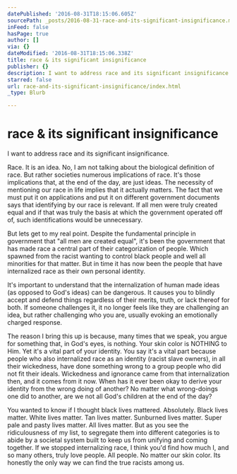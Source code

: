 ```yaml
---
datePublished: '2016-08-31T18:15:06.605Z'
sourcePath: _posts/2016-08-31-race-and-its-significant-insignificance.md
inFeed: false
hasPage: true
author: []
via: {}
dateModified: '2016-08-31T18:15:06.338Z'
title: race & its significant insignificance
publisher: {}
description: I want to address race and its significant insignificance.
starred: false
url: race-and-its-significant-insignificance/index.html
_type: Blurb

---
```

# race & its significant insignificance

I want to address race and its significant insignificance.

Race. It is an idea. No, I am not talking about the biological definition of race. But rather societies numerous implications of race. It's those implications that, at the end of the day, are just ideas. The necessity of mentioning our race in life implies that it actually matters. The fact that we must put it on applications and put it on different government documents says that identifying by our race is relevant. If all men were truly created equal and if that was truly the basis at which the government operated off of, such identifications would be unnecessary.

But lets get to my real point. Despite the fundamental principle in government that "all men are created equal", it's been the government that has made race a central part of their categorization of people. Which spawned from the racist wanting to control black people and well all minorities for that matter. But in time it has now been the people that have internalized race as their own personal identity.

It's important to understand that the internalization of human made ideas (as opposed to God's ideas) can be dangerous. It causes you to blindly accept and defend things regardless of their merits, truth, or lack thereof for both. If someone challenges it, it no longer feels like they are challenging an idea, but rather challenging who you are, usually evoking an emotionally charged response.

The reason I bring this up is because, many times that we speak, you argue for something that, in God's eyes, is nothing. Your skin color is NOTHING to Him. Yet it's a vital part of your identity. You say it's a vital part because people who also internalized race as an identity (racist slave owners), in all their wickedness, have done something wrong to a group people who did not fit their ideals. Wickedness and ignorance came from that internalization then, and it comes from it now. When has it ever been okay to derive your identity from the wrong doing of another? No matter what wrong-doings one did to another, are we not all God's children at the end of the day?

You wanted to know if I thought black lives mattered. Absolutely. Black lives matter. White lives matter. Tan lives matter. Sunburned lives matter. Super pale and pasty lives matter. All lives matter. But as you see the ridiculousness of my list, to segregate them into different categories is to abide by a societal system built to keep us from unifying and coming together. If we stopped internalizing race, I think you'd find how much I, and so many others, truly love people. All people. No matter our skin color. Its honestly the only way we can find the true racists among us.
